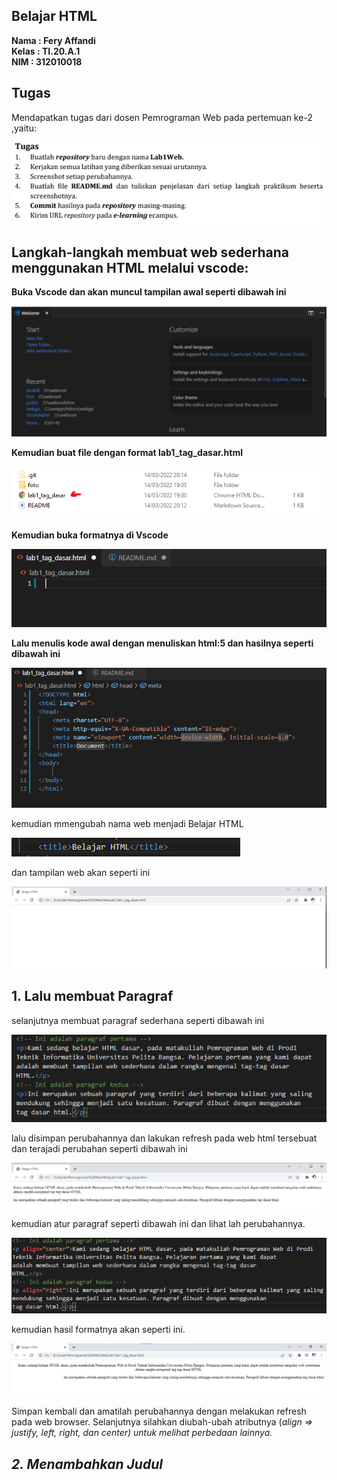 ## Belajar HTML

**Nama     : Fery Affandi** <br>
**Kelas    : TI.20.A.1**  <br>
**NIM      : 312010018** <br>

## Tugas

Mendapatkan tugas dari dosen Pemrograman Web pada pertemuan ke-2 ,yaitu:

![Tugas](foto/tugas_kuliah.png)

## Langkah-langkah membuat web sederhana menggunakan HTML melalui vscode: <br>

**Buka Vscode dan akan muncul tampilan awal seperti dibawah ini** 

![tampilan Vscode](foto/tampilan_VScode.png)

**Kemudian buat file dengan format lab1_tag_dasar.html** 

![format html](foto/formal_html.png)

**Kemudian buka formatnya di Vscode**

![html di vscode](foto/tampilan_html_vscode.png)

**Lalu menulis kode awal dengan menuliskan html:5 dan hasilnya seperti dibawah ini**

![code awal](foto/code_awal.png)

kemudian mmengubah nama web menjadi Belajar HTML

![belajar HTML](foto/ubah_title.png)

dan tampilan web akan seperti ini

![tampilan web](foto/tampilan_web.png)

## 1. Lalu membuat Paragraf

selanjutnya membuat paragraf sederhana seperti dibawah ini

![paragraf](foto/paragraf.png)

lalu disimpan perubahannya dan lakukan refresh pada web html tersebuat dan terajadi perubahan seperti dibawah ini

![hasil paragraf](foto/hasil_paragraf.png)

kemudian atur paragraf seperti dibawah ini dan lihat lah perubahannya.

![ubah paragraf](foto/ubah_paragraf.png)

kemudian hasil formatnya akan seperti ini.

![hasil ubah](foto/hasil_ubah_paragraf.png)

Simpan kembali dan amatilah perubahannya dengan 
melakukan refresh pada web browser.
Selanjutnya silahkan  diubah-ubah atributnya (<i>align => justify, left, right, dan center<i>) untuk melihat
perbedaan lainnya.

## 2. Menambahkan Judul